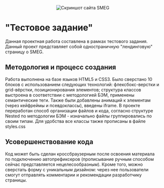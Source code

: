 <div align="center">
  <img src="https://i.ibb.co/vD8BxMZ/smeg.png" alt="Скриншот сайта SMEG" border="0">
</div>

# "Тестовое задание"
Данная проектная работа составлена в рамках тестового задания. Данный проект представляет собой одностраничную "лендинговую" страницу о SMEG.
## Методология и процесс создания
Работа выполнена на базе языков HTML5 и CSS3.
Было сверстано 10 блоков с использованием следующих технологий: флексбокс-верстки и grid-вёрстки, позиционирования элементов; структура классов выстроена в соответствии с методологией БЭМ, применены семантические теги.
Также были добавлены анимаций к элементам (через кейфреймы и псевдоклассы), введены iframe. В проекте переработан способ организации файлов и кода, согласно структуре Nested по методологии БЭМ - изначально файлы группировались по своим типам. 
Для удобства все классы также прописаны в файле styles.css

## Усовершенствование кода
Код может быть сделан кроссбраузерным после освоения материала по подключению автопрефиксеров (прописывание ручным способом сейчас представляется нецелесообразным). Кроме того, можно сверстать форму с уникальным дизайном: через нее пользователи смогут отправлять комментарии и рекомендации разработчику страницы.
